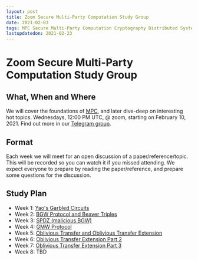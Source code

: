 ```yaml
---
layout: post
title: Zoom Secure Multi-Party Computation Study Group
date: 2021-02-03
tags: MPC Secure Multi-Party Computation Cryptography Distributed Systems Decentralized Systems
lastupdatedon: 2021-02-23
---
```


# Zoom Secure Multi-Party Computation Study Group

## What, When and Where
We will cover the foundations of [MPC](https://en.wikipedia.org/wiki/Secure_multi-party_computation), and later dive-deep on interesting hot topics.
Wednesdays, 12:00 PM UTC, @ zoom, starting on February 10, 2021. Find out more in our [Telegram group](https://t.me/joinchat/Ha31otCWimD3lWN5).

## Format
Each week we will meet for an open discussion of a paper/reference/topic. This will be recorded so you can watch it if you missed attending. We expect everyone to prepare by reading the paper/reference, and prepare some questions for the discussion.

## Study Plan
* Week 1: [Yao's Garbled Circuits](yaos-garbled-circuits)
* Week 2: [BGW Protocol and Beaver Triples](bgw-protocol-and-beaver-triples)
* Week 3: [SPDZ (malicious BGW)](spdz-malicious-bgw-mpc-protocol)
* Week 4: [GMW Protocol](gmw-protocol)
* Week 5: [Oblivious Transfer and Oblivious Transfer Extension](oblivious-transfer-extension)
* Week 6: [Oblivious Transfer Extension Part 2](oblivious-transfer-extension-part-2)
* Week 7: [Oblivious Transfer Extension Part 3](oblivious-transfer-extension-part-3)
* Week 8: TBD
